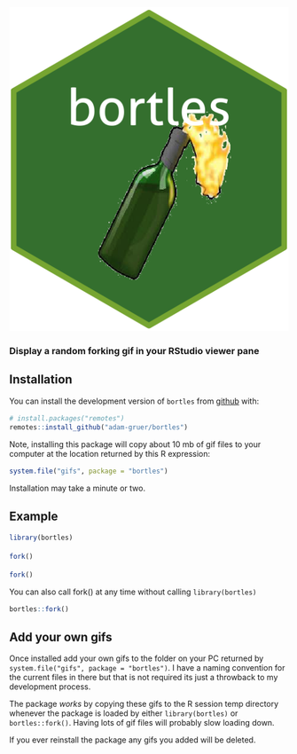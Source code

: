 ![bortles hex sticker](inst/figures/imgfile.png "Package hex sticker")

### Display a random forking gif in your RStudio viewer pane

## Installation

You can install the development version of `bortles` from [github](https://www.github.com) with:

``` r
# install.packages("remotes")
remotes::install_github("adam-gruer/bortles")
```
Note, installing this package will copy about 10 mb of gif files to your computer at the location returned by this R expression:

``` r
system.file("gifs", package = "bortles")
```
Installation may take a minute or two.


## Example

``` r
library(bortles)

fork()

fork()
```
You can also call fork() at any time without calling `library(bortles)`

``` r
bortles::fork()
```

## Add your own gifs

Once installed add your own gifs to the folder on your PC returned by `system.file("gifs", package = "bortles")`. I have a naming convention for the current files in there but that is not required its just a throwback to my development process.

The package *works* by copying these gifs to the R session temp directory whenever the package is loaded by either `library(bortles)` or `bortles::fork()`.  Having lots of gif files will probably slow loading down.

If you ever reinstall the package any gifs you added will be deleted.

